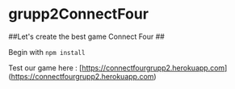 # grupp2ConnectFour

##Let's create the best game Connect Four ##

Begin with ```npm install```

Test our game here : [https://connectfourgrupp2.herokuapp.com] (https://connectfourgrupp2.herokuapp.com)


